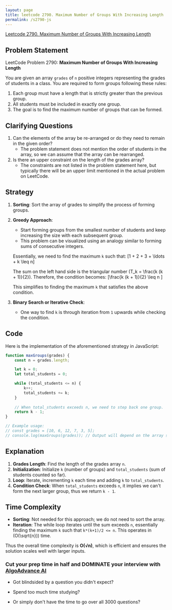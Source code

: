 ```yaml
---
layout: page
title: leetcode 2790. Maximum Number of Groups With Increasing Length
permalink: /s2790-js
---
```

[Leetcode 2790. Maximum Number of Groups With Increasing Length](https://algoadvance.github.io/algoadvance/l2790)
## Problem Statement
LeetCode Problem 2790: **Maximum Number of Groups With Increasing Length**

You are given an array `grades` of `n` positive integers representing the grades of students in a class. You are required to form groups following these rules:

1. Each group must have a length that is strictly greater than the previous group.
2. All students must be included in exactly one group.
3. The goal is to find the maximum number of groups that can be formed.

## Clarifying Questions
1. Can the elements of the array be re-arranged or do they need to remain in the given order?
   - The problem statement does not mention the order of students in the array, so we can assume that the array can be rearranged.
2. Is there an upper constraint on the length of the grades array?
   - The constraints are not listed in the problem statement here, but typically there will be an upper limit mentioned in the actual problem on LeetCode.

## Strategy
1. **Sorting**: Sort the array of grades to simplify the process of forming groups.
2. **Greedy Approach**: 
   - Start forming groups from the smallest number of students and keep increasing the size with each subsequent group.
   - This problem can be visualized using an analogy similar to forming sums of consecutive integers.
   
   Essentially, we need to find the maximum `k` such that:
   \[1 + 2 + 3 + \ldots + k \leq n\]
   
   The sum on the left hand side is the triangular number \(T_k = \frac{k (k + 1)}{2}\). Therefore, the condition becomes:
   \[\frac{k (k + 1)}{2} \leq n \]
   
   This simplifies to finding the maximum `k` that satisfies the above condition.

3. **Binary Search or Iterative Check**:
   - One way to find `k` is through iteration from `1` upwards while checking the condition.

## Code
Here is the implementation of the aforementioned strategy in JavaScript:

```javascript
function maxGroups(grades) {
    const n = grades.length;

    let k = 0;
    let total_students = 0;

    while (total_students <= n) {
        k++;
        total_students += k;
    }
  
    // When total_students exceeds n, we need to step back one group.
    return k - 1;
}

// Example usage:
// const grades = [10, 6, 12, 7, 3, 5];
// console.log(maxGroups(grades)); // Output will depend on the array size which is dynamic.
```

## Explanation
1. **Grades Length**: Find the length of the grades array `n`.
2. **Initialization**: Initialize `k` (number of groups) and `total_students` (sum of students counted so far).
3. **Loop**: Iterate, incrementing `k` each time and adding `k` to `total_students`.
4. **Condition Check**: When `total_students` exceeds `n`, it implies we can't form the next larger group, thus we return `k - 1`.

## Time Complexity
- **Sorting**: Not needed for this approach; we do not need to sort the array.
- **Iteration**: The while loop iterates until the sum exceeds `n`, essentially finding the maximum `k` such that `k*(k+1)/2 <= n`. This operates in \(O(\sqrt{n})\) time.

Thus the overall time complexity is **O(√n)**, which is efficient and ensures the solution scales well with larger inputs.


### Cut your prep time in half and DOMINATE your interview with [AlgoAdvance AI](https://algoAdvance.com)

- Got blindsided by a question you didn't expect?

- Spend too much time studying?

- Or simply don't have the time to go over all 3000 questions?

